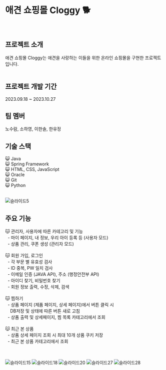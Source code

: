 # 애견 쇼핑몰 Cloggy 🐕 
<br>

## 프로젝트 소개 
애견 쇼핑몰 Cloggy는 애견을 사랑하는 이들을 위한 온라인 쇼핑몰을 구현한 프로젝트입니다.<br>
<br>

## 프로젝트 개발 기간
2023.09.18 ~ 2023.10.27
<br>

## 팀 멤버
노수람, 소하영, 이한솔, 한유정
<br>

## 기술 스택
😺 Java<br>
😺 Spring Framework<br>
😺 HTML, CSS, JavaScript<br>
😺 Oracle<br>
😺 Git<br>
😺 Python<br>
  <br>

![슬라이드5](https://github.com/ifn477/team_project/assets/145645381/72ec9f3c-cf7a-4ec2-8311-64daf5d240d4)

## 주요 기능
😽 관리자, 사용자에 따른 카테고리 및 기능<br>
&nbsp; - 마이 페이지, 내 정보, 우리 아이 등록 등 (사용자 모드)<br>
&nbsp; - 상품 관리, 쿠폰 생성 (관리자 모드)<br><br>
😽 회원 가입, 로그인<br>
&nbsp; - 각 부문 별 유효성 검사<br>
&nbsp; - ID 중복, PW 일치 검사<br>
&nbsp; - 이메일 인증 (JAVA API), 주소 (행정안전부 API)<br>
&nbsp; - 아이디 찾기, 비밀번호 찾기<br>
&nbsp; - 회원 정보 출력, 수정, 삭제, 검색<br><br>
😽 찜하기<br>
&nbsp;    - 상품 페이지 (제품 페이지, 상세 페이지)에서 버튼 클릭 시<br>
&nbsp;&nbsp;&nbsp;      DB저장 및 상태에 따른 버튼 새로 고침<br>
&nbsp;    - 상품 출력 및 상세페이지, 찜 목록 카테고리에서 조회<br><br>
😽 최근 본 상품<br>
&nbsp;    - 상품 상세 페이지 조회 시 최대 10개 상품 쿠키 저장<br>
&nbsp;    - 최근 본 상품 카테고리에서 조회<br><br>
<br>
 
![슬라이드15](https://github.com/ifn477/team_project/assets/145645381/dbe7f9ec-1fc4-45e9-b5ba-bf3633cf36a5)
![슬라이드18](https://github.com/ifn477/team_project/assets/145645381/52e732d3-23a3-4aff-a722-4ac0449986de)
![슬라이드20](https://github.com/ifn477/team_project/assets/145645381/77a5454b-9559-4234-b268-9fa17563f0f8)
![슬라이드27](https://github.com/ifn477/team_project/assets/145645381/1274cf08-ff51-468e-8a32-776d9cb4f7c5)
![슬라이드28](https://github.com/ifn477/team_project/assets/145645381/7542f9c6-fd32-4cf4-8c35-9c6465529b90)

<br>
